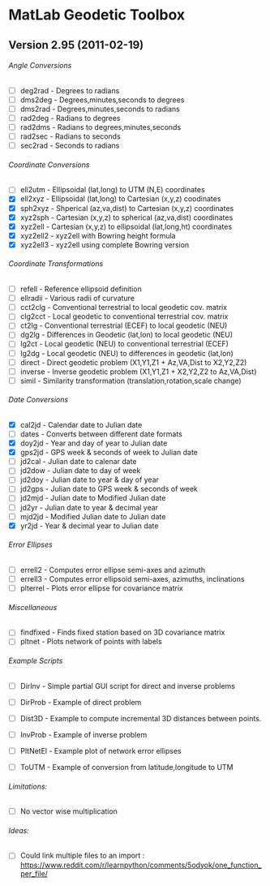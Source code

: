 # MatLab Geodetic Toolbox  
## Version 2.95 (2011-02-19)  
  
  
###### Angle Conversions  
- [ ] deg2rad   - Degrees to radians  
- [ ] dms2deg   - Degrees,minutes,seconds to degrees  
- [ ] dms2rad   - Degrees,minutes,seconds to radians  
- [ ] rad2deg   - Radians to degrees  
- [ ] rad2dms   - Radians to degrees,minutes,seconds  
- [ ] rad2sec   - Radians to seconds  
- [ ] sec2rad   - Seconds to radians  
  
###### Coordinate Conversions  
- [ ] ell2utm   - Ellipsoidal (lat,long) to UTM (N,E) coordinates  
- [x] ell2xyz   - Ellipsoidal (lat,long) to Cartesian (x,y,z) coodinates  
- [x] sph2xyz   - Shperical (az,va,dist) to Cartesian (x,y,z) coordinates  
- [x] xyz2sph   - Cartesian (x,y,z) to spherical (az,va,dist) coordinates  
- [x] xyz2ell   - Cartesian (x,y,z) to ellipsoidal (lat,long,ht) coordinates  
- [x] xyz2ell2  - xyz2ell with Bowring height formula  
- [x] xyz2ell3  - xyz2ell using complete Bowring version  
  
###### Coordinate Transformations  
- [ ] refell    - Reference ellipsoid definition  
- [ ] ellradii  - Various radii of curvature  
- [ ] cct2clg   - Conventional terrestrial to local geodetic cov. matrix  
- [ ] clg2cct   - Local geodetic to conventional terrestrial cov. matrix  
- [ ] ct2lg     - Conventional terrestrial (ECEF) to local geodetic (NEU)  
- [ ] dg2lg     - Differences in Geodetic (lat,lon) to local geodetic (NEU)  
- [ ] lg2ct     - Local geodetic (NEU) to conventional terrestrial (ECEF)  
- [ ] lg2dg     - Local geodetic (NEU) to differences in geodetic (lat,lon)  
- [ ] direct    - Direct geodetic problem (X1,Y1,Z1 + Az,VA,Dist to X2,Y2,Z2)  
- [ ] inverse   - Inverse geodetic problem (X1,Y1,Z1 + X2,Y2,Z2 to Az,VA,Dist)  
- [ ] simil     - Similarity transformation (translation,rotation,scale change)  
  
###### Date Conversions  
- [x] cal2jd    - Calendar date to Julian date  
- [ ] dates     - Converts between different date formats  
- [x] doy2jd    - Year and day of year to Julian date  
- [x] gps2jd    - GPS week & seconds of week to Julian date  
- [ ] jd2cal    - Julian date to calenar date  
- [ ] jd2dow    - Julian date to day of week  
- [ ] jd2doy    - Julian date to year & day of year  
- [ ] jd2gps    - Julian date to GPS week & seconds of week  
- [ ] jd2mjd    - Julian date to Modified Julian date  
- [ ] jd2yr     - Julian date to year & decimal year  
- [ ] mjd2jd    - Modified Julian date to Julian date  
- [x] yr2jd     - Year & decimal year to Julian date  
  
###### Error Ellipses  
- [ ] errell2   - Computes error ellipse semi-axes and azimuth  
- [ ] errell3   - Computes error ellipsoid semi-axes, azimuths, inclinations  
- [ ] plterrel  - Plots error ellipse for covariance matrix  
  
###### Miscellaneous  
- [ ] findfixed - Finds fixed station based on 3D covariance matrix  
- [ ] pltnet    - Plots network of points with labels  
  
###### Example Scripts  
  
- [ ] DirInv    - Simple partial GUI script for direct and inverse problems  
- [ ] DirProb   - Example of direct problem  
- [ ] Dist3D    - Example to compute incremental 3D distances between points.  
- [ ] InvProb   - Example of inverse problem  
- [ ] PltNetEl  - Example plot of network error ellipses  
- [ ] ToUTM     - Example of conversion from latitude,longitude to UTM  
  
  
###### Limitations:  
- [ ] No vector wise multiplication  
  
###### Ideas:  
- [ ] Could link multiple files to an import : https://www.reddit.com/r/learnpython/comments/5odyok/one_function_per_file/  
  